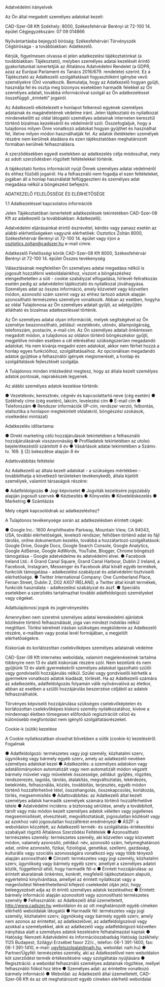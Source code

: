 Adatvédelmi irányelvek

Az Ön által megadott személyes adatokat kezeli:

CAD-Szer-08 Kft
Székhely: 8000, Székesfehérvár Berényi út 72-100 14. épület
Cégjegyzékszám: 07 09 014866

Nyilvántartásba bejegyző bíróság: Székesfehérvári Törvényszék Cégbírósága - a továbbiakban: Adatkezelő.

Kérjük, figyelmesen olvassa el jelen adatkezelési tájékoztatónkat (a továbbiakban: Tájékoztató), melyben személyes adatai kezelését érintő gyakorlatunkat ismertetjük az Általános Adatvédelmi Rendelet (a GDPR, azaz az Európai Parlament és Tanács 2016/679. rendelete) szerint. Ez a Tájékoztató az Adatkezelő szolgáltatásait fogyasztóként igénybe vevő személyekre (Ön) vonatkozik. Bemutatja, hogy az Adatkezelő hogyan gyűjti, használja fel és osztja meg bizonyos esetekben harmadik felekkel az Ön személyes adatait, továbbá információval szolgál az Ön adatkezeléssel összefüggő „érintetti” jogairól.

Az Adatkezelő elkötelezett e honlapot felkereső egyének személyes adatainak és magánéletének védelme iránt. Jelen tájékoztató és nyilatkozat mindenekelőtt az oldal látogatói személyes adatainak interneten keresztül történő bizalmas kezeléséről és védelméről szól. Összefoglaljuk, hogy a tulajdonos milyen Önre vonatkozó adatokat hogyan gyűjthet és használhat fel, illetve milyen módon használhatják fel. Az adatok illetéktelen személyek részére nem kerülnek átadásra és ezen tájékoztatóban meghatározott formában kerülnek felhasználásra.

A szerződésekben egyedi esetekben az adatkezelés célja módosulhat, mely az adott szerződésben rögzített feltételekkel történik.

A tájékoztató fontos információt nyújt Önnek személyes adatai védelméről és ehhez fűződő jogairól. Ha a felhasználó nem fogadja el ezen feltételeket, jogában áll a honlap használatát felfüggeszteni és személyes adat megadása nélkül a böngészést befejezni.

ADATKEZELŐ FELELŐSSÉGE ÉS ELÉRHETŐSÉGE

1.1 Adatkezeléssel kapcsolatos információk

Jelen Tájékoztatóban ismertetett adatkezelések tekintetében CAD-Szer-08 Kft
az adatkezelő (a továbbiakban: Adatkezelő).

Adatvédelmi eljárásainkat érintő észrevétel, kérdés vagy panasz esetén az alábbi elérhetőségeken vagyunk elérhetőek: Osztotics Zoltán 8000, Székesfehérvár Berényi út 72-100 14. épület vagy írjon a osztotics.zoltan@cadszer.hu e-mail címre.


Adatkezelő	Felelősségi körök
CAD-Szer-08 Kft
8000, Székesfehérvár Berényi út 72-100 14. épület	Összes tevékenység


Választásának megfelelően Ön személyes adatai megadása nélkül is jogosult hozzáférni weboldalainkhoz, viszont a böngészéshez elengedhetetlen a süti - cookie szabályzat elfogadása, hírlevél-feliratkozás esetén pedig az adatvédelmi tájékoztató és nyilatkozat jóváhagyása. Személyes adat az összes információ, amely közvetett vagy közvetlen módon, azonosító szám szerint vagy az ehhez tartozó adatok alapján azonosítható természetes személyre vonatkozik. Abban az esetben, hogyha az oldal Tulajdonosa az Ön személyes adatait gyűjti, az adatgyűjtés átlátható és bizalmas adatkezeléssel történik.

Az Ön személyes adatai olyan információk, melyek segítségével az Ön személye beazonosítható, például: vezetéknév, utónév, állampolgárság, telefonszám, postacím, e-mail cím. Az Ön személyes adatait önkéntesen megadott módon, a tulajdonos az oldalon történő böngészéskor gyűjti, megjelölve minden esetben a cél eléréséhez szükségszerűen megadandó adatokat. Ha nem kívánja megadni ezen adatokat, akkor nem férhet hozzá a honlap egyes funkcióihoz, szolgáltatásaihoz. Az opcionálisan megadandó adatok gyűjtése a felhasználói igények megismerését, a honlap és szolgáltatások fejlesztését szolgálja.

A Tulajdonos minden intézkedést megtesz, hogy az általa kezelt személyes adatok pontosak, naprakészek legyenek.

Az alábbi személyes adatok kezelése történik:

●	Vezetéknév, keresztnév, cégnév és kapcsolattartó neve (cég esetén)
●	Székhely címe (cég esetén), lakcím, levelezési cím
●	E-mail cím
●	Telefonszám
●	Rendszer információk (IP-cím, rendszer verzió, felbontás, statisztika a honlapon megtekintett oldalakról, böngészési szokások, viselkedési mintázat)

Adatkezelés időtartama:

●	Direkt marketing célú hozzájárulások tekintetében a felhasználó hozzájárulásának visszavonásáig
●	Profiladatok tekintetében az utolsó bejelentkezéstől számított 4 év
●	Vásárlások adatai tekintetében a Számv. tv. 169. § (2) bekezdése alapján 8 év

Adattovábbítás feltételei

Az Adatkezelő az általa kezelt adatokat - a szükséges mértékben - továbbíthatja a következő területeken tevékenykedő, általa kijelölt személyek, valamint társaságok részére:

●	Adatfeldolgozás
●	Jogi képviselet
●	Jogviták kezelésére jogszabály alapján jogosult szervek
●	Kézbesítés
●	Könyvelés
●	Követeléskezelés
●	Marketing
●	Számlázás

Mely cégek kapcsolódnak az adatkezeléshez?

A Tulajdonos tevékenysége során az adatkezelésben érintett cégek:

●	Google Inc.: 1600 Amphitheatre Parkway, Mountain View, CA 94043, USA, további elérhetőségek, levelező rendszer, felhőben történő adat és fájl tárolás, online dokumentum kezelés, továbbá a hozzátartozó szolgáltatások: Google Drive, Google Docs, Google Search Console, Google Analytics, Google AdSense, Google AdWords, YouTube, Blogger, Chrome böngésző támogatása - Google adatvédelme és adatvédelmi elvei.
●	Facebook Ireland Ltd.: 4 Grand Canal Square, Grand Canal Harbour, Dublin 2 Ireland, a Facebook, Instagram, Messenger és Facebook által kínált egyéb termékek, funkciók támogatása - adatkezelési szabályzat és adatvédelmi tisztviselő elérhetősége.
●	Twitter International Company: One Cumberland Place, Fenian Street, Dublin 2, D02 AX07 IRELAND, a Twitter által kínált termékek, funkciók használata - adatkezelési szabályzat és ászf.
●	Speciális esetekben a szerződés tartalmazhat további adatfeldolgozó személyeket vagy cégeket.

Adattulajdonosi jogok és jogérvényesítés

Amennyiben nem szeretné személyes adatai kereskedelmi ajánlatok közlésére történő felhasználását, joga van mindezt indoklás nélkül megtiltani. Törlési kérelmét írásban szükséges megküldenie az Adatkezelő részére, e-mailben vagy postai levél formájában, a megjelölt elérhetőségekre.

Kiskorúak és korlátozottan cselekvőképes személyes adatainak védelme

CAD-Szer-08 Kft internetes weboldala, valamint megjelenéseinek tartalma többnyire nem 13 év alatti kiskorúak részére szól. Nem kezelünk és nem gyűjtünk 13 év alatti gyermekekről személyes adatokat igazolható szülői vagy gondviselői hozzájárulás nélkül. Szülei vagy gondviselői kérhetik a gyermekre vonatkozó adatok kiadását, törlését. Ha az Adatkezelő számára az adatkezelés, adatfeldolgozás folyamán válik nyilvánvalóvá az életkor, abban az esetben a szülői hozzájárulás beszerzése céljából az adatok felhasználhatók.

Törvényes képviselő hozzájárulása szükséges cselekvőképtelen és korlátozottan cselekvőképes kiskorú személy nyilatkozatához, kivéve a mindennapi életben tömegesen előforduló regisztrációt célzó és különösebb megfontolást nem igénylő szolgáltatásrészeket.

Cookie-k (sütik) kezelése

A Cookie nyilatkozatban olvashat bővebben a sütik (cookie-k) kezeléséről.
Fogalmak

●	Adatfeldolgozó: természetes vagy jogi személy, közhatalmi szerv, ügynökség vagy bármely egyéb szerv, amely az adatkezelő nevében személyes adatokat kezel
●	Adatkezelés: a személyes adatokon vagy adatállományokon automatizált vagy nem automatizált módon végzett bármely művelet vagy műveletek összessége, például: gyűjtés, rögzítés, rendszerezés, tagolás, tárolás, átalakítás, megváltoztatás, lekérdezés, betekintés, felhasználás, közlés, továbbítás, terjesztés, egyéb módon történő hozzáférhetővé tétel, összehangolás, összekapcsolás, korlátozás, törlés, megsemmisítés
●	Adattovábbítás: az Adatkezelő által kezelt személyes adatok harmadik személyek számára történő hozzáférhetővé tétele
●	Adatvédelmi incidens: a biztonság sérülése, amely a továbbított, tárolt vagy más módon kezelt személyes adatok véletlen vagy jogellenes megsemmisítését, elvesztését, megváltoztatását, jogosulatlan közlését vagy az azokhoz való jogosulatlan hozzáférést eredményezi
●	ÁSZF: a weboldalon közzétett, az Adatkezelő termék- és szolgáltatás-értékesítési szabályait rögzítő Általános Szerződési Feltételek
●	Azonosítható természetes személy: természetes személy, aki közvetlen vagy közvetett módon, valamely azonosító, például: név, azonosító szám, helymeghatározó adat, online azonosító, fizikai, fiziológiai, genetikai, szellemi, gazdasági, kulturális vagy szociális azonosságára vonatkozó egy vagy több tényező alapján azonosítható
●	Címzett: természetes vagy jogi személy, közhatalmi szerv, ügynökség vagy bármely egyéb szerv, amellyel a személyes adatot közlik, függetlenül attól, hogy harmadik fél-e
●	Érintett hozzájárulása: az érintett akaratának önkéntes, konkrét, megfelelő tájékoztatáson alapuló, egyértelmű kinyilvánítása, amellyel az érintett nyilatkozat vagy a megerősítést félreérthetetlenül kifejező cselekedet útján jelzi, hogy beleegyezését adja az őt érintő személyes adatok kezeléséhez
●	Érintett: bármely információ alapján azonosított vagy azonosítható természetes személy
●	Felhasználók: az Adatkezelő által üzemeltetett, http://www.cadszer.hu weboldalon és az ott meghatározott egyéb címeken elérhető weboldalak látogatói
●	Harmadik fél: természetes vagy jogi személy, közhatalmi szerv, ügynökség vagy bármely egyéb szerv, amely nem azonos az érintettel, az adatkezelővel, az adatfeldolgozóval vagy azokkal a személyekkel, akik az adatkezelő vagy adatfeldolgozó közvetlen irányítása alatt a személyes adatok kezelésére felhatalmazást kaptak
●	Hatóság: Nemzeti Adatvédelmi és Információszabadság Hatóság (székhely: 1125 Budapest, Szilágyi Erzsébet fasor 22/c., telefon: 06-1 391-1400, fax: 06-1 391-1410, e-mail: ugyfelszolgalat@naih.hu, weboldal: naih.hu)
●	Partner/Ügyfél: természetes személy, aki az Adatkezelővel nem weboldalon köt szerződést termék értékesítésére vagy szolgáltatás nyújtására
●	Regisztráció: a weboldal felhasználó személyes adatainak rögzítése, mellyel felhasználói fiókot hoz létre
●	Személyes adat: az érintettre vonatkozó bármely információ
●	Weboldal: az Adatkezelő által üzemeltetett, CAD-Szer-08 Kft és az ott meghatározott egyéb címeken elérhető weboldalai

